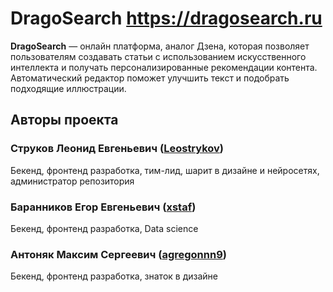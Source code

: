 # DragoSearch https://dragosearch.ru

**DragoSearch** — онлайн платформа, аналог Дзена, которая позволяет пользователям создавать статьи с использованием искусственного интеллекта и получать персонализированные рекомендации контента. Автоматический редактор поможет улучшить текст и подобрать подходящие иллюстрации.

## Авторы проекта

### Струков Леонид Евгеньевич ([Leostrykov](https://github.com/Leostrykov))
Бекенд, фронтенд разработка, тим-лид, шарит в дизайне и нейросетях, администратор репозитория

### Баранников Егор Евгеньевич ([xstaf](https://github.com/xstaf))
Бекенд, фронтенд разработка, Data science

### Антоняк Максим Сергеевич ([agregonnn9](https://github.com/agregonnn9))
Бекенд, фронтенд разработка, знаток в дизайне

	
